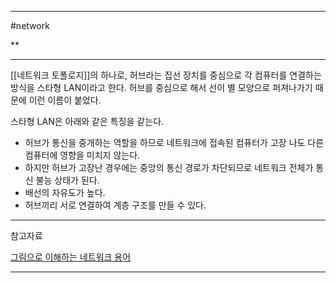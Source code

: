 
---

#network 

**

---

[[네트워크 토폴로지]]의 하나로, 허브라는 집선 장치를 중심으로 각 컴퓨터를 연결하는 방식을 스타형 LAN이라고 한다. 허브를 중심으로 해서 선이 별 모양으로 퍼져나가기 때문에 이런 이름이 붙었다.

스타형 LAN은 아래와 같은 특징을 같는다.

- 허브가 통신을 중개하는 역할을 하므로 네트워크에 접속된 컴퓨터가 고장 나도 다른 컴퓨터에 영향을 미치지 않는다.
- 하지만 허브가 고장난 경우에는 중앙의 통신 경로가 차단되므로 네트워크 전체가 통신 불능 상태가 된다.
- 배선의 자유도가 높다.
- 허브끼리 서로 연결하여 계층 구조를 만들 수 있다.

---

참고자료

[그림으로 이해하는 네트워크 용어](https://product.kyobobook.co.kr/detail/S000001834837)

---
